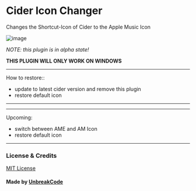 # Cider Icon Changer
 Changes the Shortcut-Icon of Cider to the Apple Music Icon
 
![image](https://user-images.githubusercontent.com/34512773/177425455-ae90c33f-0852-45b7-8409-ad6149a08903.png)

*NOTE: this plugin is in alpha state!*

__THIS PLUGIN WILL ONLY WORK ON WINDOWS__

---
How to restore::
- update to latest cider version and remove this plugin
- restore default icon
---


---
Upcoming:
- switch between AME and AM Icon
- restore default icon
---


### License & Credits
[MIT License](https://github.com/UnbreakCode/Apple-Music-Web-Theme-for-Cider/blob/main/LICENSE)
#### Made by [UnbreakCode](https://github.com/UnbreakCode)
